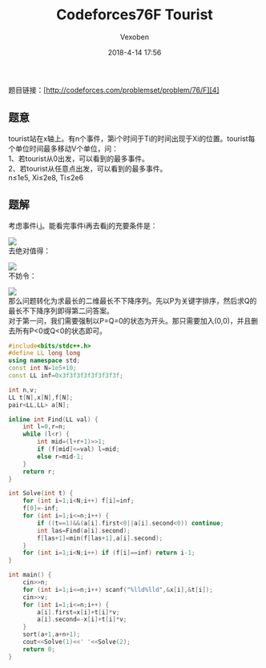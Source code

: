 ﻿---
layout: post
title: Codeforces76F Tourist
date: 2018-4-14 17:56
categories: training
tags: DP 二分
img: https://vexoben.github.io/assets/images/Blog/2018-4-14-Codeforces76F-Tourist.JPG
author: Vexoben
---

题目链接：[http://codeforces.com/problemset/problem/76/F][4]

## **题意**  
tourist站在x轴上。有n个事件，第i个时间于Ti的时间出现于Xi的位置。tourist每个单位时间最多移动V个单位，问：  
1、若tourist从0出发，可以看到的最多事件。  
2、若tourist从任意点出发，可以看到的最多事件。  
n≤1e5, Xi≤2e8, Ti≤2e6  

## **题解**

考虑事件i,j。能看完事件i再去看j的充要条件是：

![][1]  
去绝对值得：

![][2]  
不妨令：

![][3]  
那么问题转化为求最长的二维最长不下降序列。先以P为关键字排序，然后求Q的最长不下降序列即得第二问答案。  
对于第一问，我们需要强制以P=Q=0的状态为开头。那只需要加入(0,0)，并且删去所有P<0或Q<0的状态即可。  
```cpp
#include<bits/stdc++.h>
#define LL long long
using namespace std;
const int N=1e5+10;
const LL inf=0x3f3f3f3f3f3f3f3f;

int n,v;
LL t[N],x[N],f[N];
pair<LL,LL> a[N];

inline int Find(LL val) {
	int l=0,r=n;
	while (l<r) {
		int mid=(l+r+1)>>1;
		if (f[mid]<=val) l=mid;
		else r=mid-1;
	}
	return r;
}

int Solve(int t) {
	for (int i=1;i<N;i++) f[i]=inf;
	f[0]=-inf;
	for (int i=1;i<=n;i++) {
		if ((t==1)&&(a[i].first<0||a[i].second<0)) continue;
		int las=Find(a[i].second);
		f[las+1]=min(f[las+1],a[i].second);
	}
	for (int i=1;i<N;i++) if (f[i]==inf) return i-1;
}

int main() {
	cin>>n;
	for (int i=1;i<=n;i++) scanf("%lld%lld",&x[i],&t[i]);
	cin>>v;
	for (int i=1;i<=n;i++) {
		a[i].first=x[i]+t[i]*v;
		a[i].second=-x[i]+t[i]*v;
	}
	sort(a+1,a+n+1);
	cout<<Solve(1)<<' '<<Solve(2);
	return 0;
}
```


  [1]: https://vexoben.github.io/assets/images/Blog/2018-4-14-Codeforces76F-Tourist%282%29.JPG
  [2]: https://vexoben.github.io/assets/images/Blog/2018-4-14-Codeforces76F-Tourist%283%29.JPG
  [3]: https://vexoben.github.io/assets/images/Blog/2018-4-14-Codeforces76F-Tourist%284%29.JPG
  [4]: http://codeforces.com/problemset/problem/76/F
